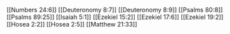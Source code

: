 [[Numbers 24:6]]
[[Deuteronomy 8:7]]
[[Deuteronomy 8:9]]
[[Psalms 80:8]]
[[Psalms 89:25]]
[[Isaiah 5:1]]
[[Ezekiel 15:2]]
[[Ezekiel 17:6]]
[[Ezekiel 19:2]]
[[Hosea 2:2]]
[[Hosea 2:5]]
[[Matthew 21:33]]
